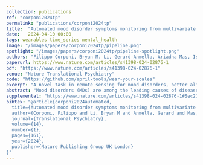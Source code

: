 ```yaml
---
collection: publications
ref: "corponi2024tp"
permalink: "publications/corponi2024tp"
title:  "Automated mood disorder symptoms monitoring from multivariate time-series sensory data: getting the full picture beyond a single number"
date:   2024-04-10 00:00
tags: wearables time_series mental_health
image: "/images/papers/corponi2024tp/pipeline.png"
spotlight: "/images/papers/corponi2024tp/pipeline-spotlight.png"
authors: "Filippo Corponi, Bryan M. Li, Gerard Anmella, Ariadna Mas, Isabella Pacchiarotti, Marc Valentí, Iria Grande, Antoni Benabarre, Marina Garriga, Eduard Vieta, Stephen M. Lawrie, Heather C. Whalley, Diego Hidalgo-Mazzei, Antonio Vergari"
paperurl: https://www.nature.com/articles/s41398-024-02876-1
pdf: "https://www.nature.com/articles/s41398-024-02876-1"
venue: "Nature Translational Psychiatry"
code: "https://github.com/april-tools/wear-your-scales"
excerpt: "A novel task in remote sensing for mood disorders, better aligned with the real-world clinical practice, beyond a reductioninst acute illness yes-no binary classification: old and new machine learning challenges"
abstract: "Mood disorders (MDs) are among the leading causes of disease burden worldwide. Limited specialized care availability remains a major bottleneck thus hindering pre-emptive interventions. MDs manifest with changes in mood, sleep, and motor activity, observable in ecological physiological recordings thanks to recent advances in wearable technology. Therefore, near-continuous and passive collection of physiological data from wearables in daily life, analyzable with machine learning (ML), could mitigate this problem, bringing MDs monitoring outside the clinician’soffice. Previous works predict a single label, either the disease state or a psychometric scale total score. However, clinical practice suggests that the same label may underlie different symptom profiles, requiring specific treatments. Here we bridge this gap by proposing a new task: inferring all items in HDRS and YMRS, the two most widely used standardized scales for assessing MDs symptoms, using physiological data from wearables. To that end, we develop a deep learning pipeline to score the symptoms of a large cohort of MD patients and show that agreement between predictions and assessments by an expert clinician is clinically significant (quadratic Cohen’s κ and macro-average F1 score both of 0.609). While doing so, we investigate several solutions to the ML challenges associated with this task, including multi-task learning, class imbalance, ordinal target variables, and subject-invariant representations. Lastly, we illustrate the importance of testing on out-of distribution samples."
supplemental: "https://www.nature.com/articles/s41398-024-02876-1#Sec21"
bibtex: "@article{corponi2024automated,
  title={Automated mood disorder symptoms monitoring from multivariate time-series sensory data: Getting the full picture beyond a single number},
  author={Corponi, Filippo and Li, Bryan M and Anmella, Gerard and Mas, Ariadna and Pacchiarotti, Isabella and Valentí, Marc and Grande, Iria and Benabarre, Antoni and Garriga, Marina and Vieta, Eduard and Lawrie, Stephen M. and  Whalley, Heather C. and  Hidalgo-Mazzei, Diego and  Vergari, Antonio},
  journal={Translational Psychiatry},
  volume={14},
  number={1},
  pages={161},
  year={2024},
  publisher={Nature Publishing Group UK London}
}"
---
```

